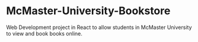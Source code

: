 # McMaster-University-Bookstore
Web Development project in React to allow students in McMaster University to view and book books online.
